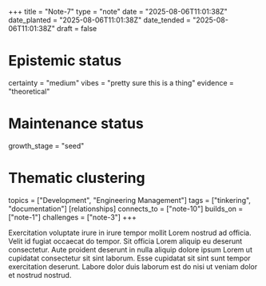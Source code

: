 +++
title = "Note-7"
type = "note"
date = "2025-08-06T11:01:38Z"
date_planted = "2025-08-06T11:01:38Z"
date_tended = "2025-08-06T11:01:38Z"
draft = false
# Epistemic status
certainty = "medium"
vibes = "pretty sure this is a thing"
evidence = "theoretical"
# Maintenance status
growth_stage = "seed"
# Thematic clustering
topics = ["Development", "Engineering Management"]
tags = ["tinkering", "documentation"]
[relationships]
  connects_to = ["note-10"]
  builds_on = ["note-1"]
  challenges = ["note-3"]
+++

Exercitation voluptate irure in irure tempor mollit Lorem nostrud ad officia. Velit id fugiat occaecat do tempor. Sit officia Lorem aliquip eu deserunt consectetur. Aute proident deserunt in nulla aliquip dolore ipsum Lorem ut cupidatat consectetur sit sint laborum. Esse cupidatat sit sint sunt tempor exercitation deserunt. Labore dolor duis laborum est do nisi ut veniam dolor et nostrud nostrud.
